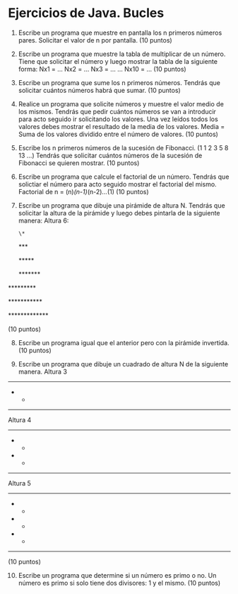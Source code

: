 # Ejercicios de Java. Bucles

 1. Escribe un programa que muestre en pantalla los n primeros números pares. Solicitar el valor de n por pantalla.
 (10 puntos)

2. Escribe un programa que muestre la tabla de multiplicar de un número. Tiene que solicitar el número y luego mostrar la tabla de la siguiente forma:
Nx1 = …
Nx2 = …
Nx3 = …
…
Nx10 = …
(10 puntos)


3. Escribe un programa que sume los n primeros números. Tendrás que solicitar cuántos números habrá que sumar.
(10 puntos)


4. Realice un programa que solicite números y muestre el valor medio de los mismos. Tendrás que pedir cuántos números se van a introducir para acto seguido ir solicitando los valores. Una vez leídos todos los valores debes mostrar el resultado de la media de los valores. Media = Suma de los valores dividido entre el número de valores.
(10 puntos)


5. Escribe los n primeros números de la sucesión de Fibonacci. 
(1 1 2 3 5 8 13 …)
Tendrás que solicitar cuántos números de la sucesión de Fibonacci se quieren mostrar.
(10 puntos)


6. Escribe un programa que calcule el factorial de un número. Tendrás que solictiar el número para acto seguido mostrar el factorial del mismo.
Factorial de n = (n)*(n-1)*(n-2)*...*(1)
(10 puntos)


7. Escribe un programa que dibuje una pirámide de altura N. Tendrás que solicitar la altura de la pirámide y luego debes pintarla de la siguiente manera:
Altura 6:

       \*
       
     \*\*\*
     
    \*\*\*\*\*
    
   \*\*\*\*\*\*\*
   
  \*\*\*\*\*\*\*\*\*
  
 \*\*\*\*\*\*\*\*\*\*\*
 
\*\*\*\*\*\*\*\*\*\*\*\*\*

(10 puntos)


8. Escribe un programa igual que el anterior pero con la pirámide invertida.
(10 puntos)


9. Escribe un programa que dibuje un cuadrado de altura N de la siguiente manera.
Altura 3
***
* *
***
Altura 4
****
*  *
*  *
****
Altura 5
*****
*   *
*   *
*   *
*****
(10 puntos)


10. Escribe un programa que determine si un número es primo o no. Un número es primo si solo tiene dos divisores: 1 y el mismo.
(10 puntos)

